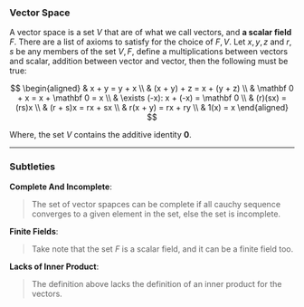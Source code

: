 ### **Vector Space**

A vector space is a set $V$ that are of what we call vectors, and **a scalar field** $F$. There are a list of axioms to satisfy for the choice of $F, V$. Let $x,y,z$ and $r, s$ be any members of the set $V, F$, define a multiplications between vectors and scalar, addition between vector and vector, then the following must be true: 

$$
\begin{aligned}
    & x + y = y + x
    \\
    & (x + y) + z = x + (y + z)
    \\
    & \mathbf 0 + x = x + \mathbf 0 = x
    \\
    & \exists (-x): x + (-x) = \mathbf 0
    \\
    & (r)(sx) = (rs)x
    \\
    & (r + s)x = rx + sx
    \\
    & r(x + y) = rx + ry
    \\
    & 1(x) = x
\end{aligned}
$$

Where, the set $V$ contains the additive identity $\mathbf 0$. 

---
### **Subtleties**

**Complete And Incomplete**: 

> The set of vector spapces can be complete if all cauchy sequence converges to a given element in the set, else the set is incomplete. 

**Finite Fields**:

> Take note that the set $F$ is a scalar field, and it can be a finite field too. 

**Lacks of Inner Product**:
> The definition above lacks the definition of an inner product for the vectors. 
